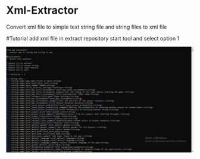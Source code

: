 # Xml-Extractor
Convert xml file to simple text string file and string files to xml file

#Tutorial
add xml file in extract repository
start tool and select option 1

![alt text](https://raw.githubusercontent.com/Dyoniso/Xml-Extractor/master/icon.png?raw=true)
